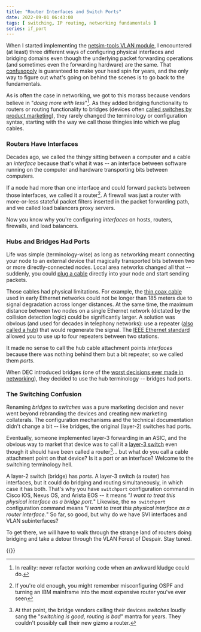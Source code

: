 ```yaml
---
title: "Router Interfaces and Switch Ports"
date: 2022-09-01 06:43:00
tags: [ switching, IP routing, networking fundamentals ]
series: if_port
---
```

When I started implementing the [netsim-tools VLAN module](https://netsim-tools.readthedocs.io/en/latest/module/vlan.html), I encountered (at least) three different ways of configuring physical interfaces and bridging domains even though the underlying packet forwarding operations (and sometimes even the forwarding hardware) are the same. That [confusopoly](https://en.wikipedia.org/wiki/Confusopoly) is guaranteed to make your head spin for years, and the only way to figure out what's going on behind the scenes is to go back to the fundamentals.
<!--more-->
As is often the case in networking, we got to this morass because vendors believe in "_doing more with less_"[^ML]. As they added bridging functionality to routers or routing functionality to bridges (devices often [called switches by product marketing](https://blog.ipspace.net/2011/02/how-did-we-ever-get-into-this-switching.html)), they rarely changed the terminology or configuration syntax, starting with the way we call those thingies into which we plug cables.

[^ML]: In reality: never refactor working code when an awkward kludge could do.

### Routers Have Interfaces

Decades ago, we called the thingy sitting between a computer and a cable an _interface_ because that's what it was -- an interface between software running on the computer and hardware transporting bits between computers.

If a node had more than one interface and could forward packets between those interfaces, we called it a router[^IBM]. A firewall was just a router with more-or-less stateful packet filters inserted in the packet forwarding path, and we called load balancers proxy servers.

[^IBM]: If you're old enough, you might remember misconfiguring OSPF and turning an IBM mainframe into the most expensive router you've ever seen

Now you know why you're configuring _interfaces_ on hosts, routers, firewalls, and load balancers.

### Hubs and Bridges Had Ports

Life was simple (terminology-wise) as long as networking meant connecting your node to an external device that magically transported bits between two or more directly-connected nodes. Local area networks changed all that -- suddenly, you could [plug a cable](https://blog.ipspace.net/2015/02/lets-get-rid-of-thick-yellow-cable.html) directly into your node and start sending packets.

Those cables had physical limitations. For example, the [thin coax cable](https://en.wikipedia.org/wiki/10BASE2) used in early Ethernet networks could not be longer than 185 meters due to signal degradation across longer distances. At the same time, the maximum distance between two nodes on a single Ethernet network (dictated by the collision detection logic) could be significantly larger. A solution was obvious (and used for decades in telephony networks): use a repeater ([also called a hub](https://en.wikipedia.org/wiki/Ethernet_hub)) that would regenerate the signal. The [IEEE Ethernet standard](https://en.wikipedia.org/wiki/5-4-3_rule) allowed you to use up to four repeaters between two stations.

It made no sense to call the hub cable attachment points _interfaces_ because there was nothing behind them but a bit repeater, so we called them _ports_.

When DEC introduced bridges (one of the [worst decisions ever made in networking](https://blog.ipspace.net/2010/07/bridges-kludge-that-shouldnt-exist.html)), they decided to use the hub terminology -- bridges had ports.

### The Switching Confusion

Renaming _bridges_ to _switches_ was a pure marketing decision and never went beyond rebranding the devices and creating new marketing collaterals. The configuration mechanisms and the technical documentation didn't change a bit -- like bridges, the original (layer-2) switches had ports.

Eventually, someone implemented layer-3 forwarding in an ASIC, and the obvious way to market that device was to call it a [layer-3 switch](https://blog.ipspace.net/2012/08/is-layer-3-switch-more-than-router.html) even though it should have been called a router[^ABC]... but what do you call a cable attachment point on that device? Is it a port or an interface? Welcome to the switching terminology hell.

[^ABC]: At that point, the bridge vendors calling their devices _switches_ loudly sang the "_switching is good, routing is bad_" mantra for years. They couldn't possibly call their new gizmo a router.

A layer-2 switch (bridge) has _ports_. A layer-3 switch (a router) has interfaces, but it could do bridging and routing simultaneously, in which case it has both. That's why you have `switchport` configuration command in Cisco IOS, Nexus OS, and Arista EOS -- it means "_I want to treat this physical interface as a bridge port._" Likewise, the `no switchport` configuration command means "_I want to treat this physical interface as a router interface._" So far, so good, but why do we have SVI interfaces and VLAN subinterfaces?

To get there, we will have to walk through the strange land of routers doing bridging and take a detour through the VLAN Forest of Despair. Stay tuned.

{{<next-in-series page="/posts/2022/09/routers-bridges-crb-irb.md" />}}